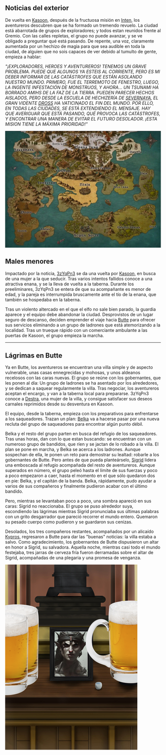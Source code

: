 ## **Noticias del exterior**

De vuelta en [Kasoon](../Lugares/Ciudades/Kasoon.md), después de la fructuosa misión en [Inten](../Lugares/Ciudades/Inten.md), los aventureros descubren que se ha formado un tremendo revuelo. La ciudad está abarrotada de grupos de exploradores; y todos estan reunidos frente al Gremio. Con las calles repletas, el grupo no puede avanzar, y se ve obligado a preguntar qué está pasando. De repente, una voz, claramente aumentada por un hechizo de magia para que sea audible en toda la ciudad, de alguien que no sois capaces de ver debido al tumulto de gente, empieza a hablar:

*"¡EXPLORADORES, HEROES Y AVENTUREROS! TENEMOS UN GRAVE PROBLEMA. PUEDE QUE ALGUNOS YA ESTEIS AL CORRIENTE, PERO ES MI DEBER INFORMAR DE LAS CATÁSTROFES QUE ESTÁN ASOLANDO NUESTRO MUNDO. PRIMERO, FUE EL TERREMOTO DE FENESTRO, LUEGO, LA INGENTE INFESTACIÓN DE MONSTRUOS, Y AHORA... UN TSUNAMI HA BORRADO AMIHS DE LA FAZ DE LA TIERRA. 
PUEDEN PARECER HECHOS AISLADOS, PERO DESDE LA ESCUELA DE HECHIZERÍA DE [SEVERNAYA](../Lugares/Ciudades/Severnaya.md), EL GRAN VIDENTE [DROSS](../Personajes/Dross.md) HA VATICINADO EL FIN DEL MUNDO. POR ELLO, EN TODAS LAS CIUDADES, SE ESTÁ EXTENDIENDO EL MENSAJE. HAY QUE AVERIGUAR QUE ESTÁ PASANDO, QUÉ PROVOCA LAS CATÁSTROFES, Y ENCONTRAR UNA MANERA DE EVITAR EL FUTURO DESOLADOR. ¡ESTA MISION TIENE LA MÁXIMA PRIORIDAD!"*

![map](../Imagenes/map.png)
## **Males menores**

Impactado por la noticia, [3zYqPn3](../Personajes/Grupo/3zYqPn3%20UcHiW4.md) se da una vuelta por [Kasoon](../Lugares/Ciudades/Kasoon.md), en busca de una mujer a la que seducir. Tras varios intentos fallidos conoce a una atractiva enana, y se la lleva de vuelta a la taberna. Durante los preeliminares, 3zYqPn3 se entera de que su acompañante es menor de edad, y la pareja es interrumpida bruscamente ante el tío de la enana, que también se hospedaba en la taberna. 

Tras un violento altercado en el que el elfo no sale bien parado, la guardia aparece y el equipo debe abandonar la ciudad. Desprovistos de un lugar seguro de descanso, deciden emprender el viaje hacia [Butte](../Lugares/Ciudades/Butte.md) para ofrecer sus servicios eliminando a un grupo de ladrones que está atemorizando a la localidad. Tras un trueque rápido con un comerciante ambulante a las puertas de Kasoon, el grupo empieza la marcha.

---
## **Lágrimas en Butte**

Ya en Butte, los aventureros se encuentran una villa simple y de aspecto vulnerable, unas casas ennegrecidas y mohosas, y unos aldeanos recelosos con las caras nuevas. El grupo se reúne con los gobernantes, que les ponen al día: Un grupo de ladrones se ha asentado por los alrededores, y se dedican a saquear regularmente la villa. Tras negociar, los aventureros aceptan el encargo, y van a la taberna local para prepararse. 3zYqPn3 conoce a [Destra](../Personajes/Destra.md), una mujer de la villa, y consigue satisfacer sus deseos carnales reprimidos desde su desventura en Kasoon. 

El equipo, desde la taberna, empieza con los preparativos para enfrentarse a los saqueadores. Trazan un plan: [Belka](../Personajes/Grupo/Belka%20Poparrosa.md) va a hacerse pasar por una nueva recluta del grupo de saqueadores para encontrar algún punto débil. 

Belka y el resto del grupo parten en busca del refugio de los saqueadores. Tras unas horas, dan con lo que estan buscando: se encuentran con un numeroso grupo de bandidos, que ríen y se jactan de lo robado a la villa. El plan se pone en marcha, y Belka se acerca a los ladrones. Aunque sospechan de ella, le ponen un reto para demostrar su lealtad: robarle a los gobernantes de Butte. Pero antes de que pueda planteárselo, [Sigrid](../Personajes/Grupo/Sigrid.md) lidera una emboscada al refugio acompañada del resto de aventureros. Aunque superados en número, el grupo peleó hasta el límite de sus fuerzas y poco a poco empezaron a caer, hasta el momento en el que sólo quedaron dos en pie: Belka, y el capitán de la banda. Belka, rápidamente, pudo ayudar a varios de sus compañeros y finalmente pudieron acabar con el último bandido.

Pero, mientras se levantaban poco a poco, una sombra apareció en sus caras: Sigrid no reaccionaba. El grupo se puso alrededor suya, escondiendo las lágrimas mientras Sigrid pronunciaba sus últimas palabras con un grito desgarrador que pareció recorrer el mundo entero. Quemaron su pesado cuerpo como pudieron y se guardaron sus cenizas.

Desolados, los tres compañeros restantes, acompañados por un alicaído [Kypros](../Personajes/Kypros.md), regresaron a Butte para dar las "buenas" noticias: la villa estaba a salvo. Como agradecimiento, los gobernantes de Butte dispusieron un altar en honor a Sigrid, su salvadora. Aquella noche, mientras casi todo el mundo festejaba, tres jarras de cerveza fría fueron derramadas sobre el altar de Sigrid, acompañadas de una plegaria y una promesa de venganza.

![session3_0](../Imagenes/session3_0.png)